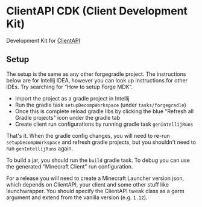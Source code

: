 # ClientAPI CDK (Client Development Kit)
Development Kit for [ClientAPI](https://github.com/ImpactDevelopment/ClientAPI)

## Setup

The setup is the same as any other forgegradle project. The instructions below are for Intellij IDEA, however you can look up instructions for other IDEs. Try searching for “How to setup Forge MDK”.

- Import the project as a gradle project in Intellij
- Run the gradle task `setupDecompWorkspace` (under `tasks/forgegradle`)
- Once this is complete reload gradle libs by clicking the blue "Refresh all Gradle projects" icon under the gradle tab
- Create client run configurations by running gradle task `genIntellijRuns`

That's it. When the gradle config changes, you will need to re-run `setupDecompWorkspace` and refresh gradle projects, but you shouldn't need to run `genIntellijRuns` again.

To build a jar, you should run the `build` gradle task. To debug you can use the generated "Minecraft Client" run configuration.

For a release you will need to create a Minecraft Launcher version json, which depends on ClientAPI, your client and some other stuff like launchwrapper. You should specify the ClientAPI tweak class as a garm argument and extend from the vanilla version (e.g. `1.12`).
